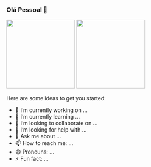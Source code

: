 ### Olá Pessoal 👋

<div class="scores">
  <img height="180em" src="https://github-readme-stats.vercel.app/api?username=mardevs&show_icons=true&theme=dark&title_color=#66D37E">
  <img height="180em" src="https://github-readme-stats.vercel.app/api/top-langs/?username=markdevs&layout=compact&theme=dark&title_color=#66D37E"> 
</div>


Here are some ideas to get you started:

- 🔭 I’m currently working on ...
- 🌱 I’m currently learning ...
- 👯 I’m looking to collaborate on ...
- 🤔 I’m looking for help with ...
- 💬 Ask me about ...
- 📫 How to reach me: ...
- 😄 Pronouns: ...
- ⚡ Fun fact: ...

